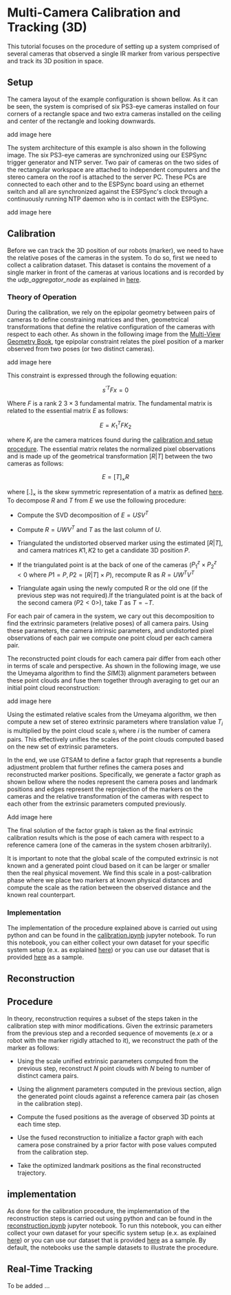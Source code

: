 # Multi-Camera Calibration and Tracking (3D)

This tutorial focuses on the procedure of setting up a system comprised of several cameras that observed a single IR marker from various perspective and track its 3D position in space. 

## Setup
The camera layout of the example configuration is shown bellow. As it can be seen, the system is comprised of six PS3-eye cameras installed on four corners of a rectangle space and two extra cameras installed on the ceiling and center of the rectangle and looking downwards. 

add image here

The system architecture of this example is also shown in the following image. The six PS3-eye cameras are synchronized using our ESPSync trigger generator and NTP server. Two pair of cameras on the two sides of the rectangular workspace are attached to independent computers and the stereo camera on the roof is attached to the server PC. These PCs are connected to each other and to the ESPSync board using an ethernet switch and all are synchronized against the ESPSync's clock through a continuously running NTP daemon who is in contact with the ESPSync. 

add image here

## Calibration

Before we can track the 3D position of our robots (marker), we need to have the relative poses of the cameras in the system. To do so, first we need to collect a calibration dataset. This dataset is contains the movement of a single marker in front of the cameras at various locations and is recorded by the *udp_aggregator_node* as explained in [here](link). 

### Theory of Operation

During the calibration, we rely on the epipolar geometry between pairs of cameras to define constraining matrices and then, geometrcical transformations that define the relative configuration of the cameras with respect to each other. As shown in the following image from the [Multi-View Geometry Book](), tge epipolar constraint relates the pixel position of a marker observed from two poses (or two distinct cameras). 

add image here

This constraint is expressed through the following equation:

$${s^\prime}^T F x =0$$

Where $F$ is a rank 2 $3\times3$ fundamental matrix. The fundamental matrix is related to the essential matrix $E$ as follows:

$$E = {K_1}^TFK_2$$

where $K_i$ are the camera matrices found during the [calibration and setup procedure](). The essential matrix relates the normalized pixel observations and is made up of the geometrical transformation $[R|T]$ between the two cameras as follows:

$$E =[T]_{\times}R$$

where $[.]_{\times}$ is the skew symmetric representation of a matrix as defined [here](). To decompose $R$ and $T$ from $E$ we use the following procedure:

- Compute the SVD decomposition of $E=USV^T$

- Compute $R = UWV^T$ and $T$ as the last column of $U$. 

- Triangulated the undistorted observed marker using the estimated $[R|T]$, and camera matrices $K1, K2$ to get a candidate 3D position $P$. 

- If the triangulated point is at the back of one of the cameras ($P_1^z \times P_2^z<0$ where $P1 = P, P2 = [R|T] \times P$), recompute R as $R = UW^TV^T$

- Triangulate again using the newly computed R or the old one (if the previous step was not required).If the triangulated point is at the back of the second camera ($P2<0$>), take $T$ as $T=-T$.

For each pair of camera in the system, we cary out this decomposition to find the extrinsic parameters (relative poses) of all camera pairs. Using these parameters, the camera intrinsic parameters, and undistorted pixel observations of each pair we compute one point cloud per each camera pair. 

The reconstructed point clouds for each camera pair differ from each other in terms of scale and perspective. As shown in the following image, we use the Umeyama algorithm to find the $SIM(3)$ alignment parameters between these point clouds and fuse them together through averaging to get our an initial point cloud reconstruction:

add image here

Using the estimated relative scales from the Umeyama algorithm, we then compute a new set of stereo extrinsic parameters where translation value $T_i$ is multiplied by the point cloud scale $s_i$ where $i$ is the number of camera pairs. This effectively unifies the scales of the point clouds computed based on the new set of extrinsic parameters. 

In the end, we use GTSAM to define a factor graph that represents a bundle adjustment problem that further refines the camera poses and reconstructed marker positions. Specifically, we generate a factor graph as shown bellow where the nodes represent the camera poses and landmark positions and edges represent the reprojection of the markers on the cameras and the relative transformation of the cameras with respect to each other from the extrinsic parameters computed previously.

Add image here

The final solution of the factor graph is taken as the final extrinsic calibration results which is the pose of each camera with respect to a reference camera (one of the cameras in the system chosen arbitrarily). 

It is important to note that the global scale of the computed extrinsic is not known and a generated point cloud based on it can be larger or smaller then the real physical movement. We find this scale in a post-calibration phase where we place two markers at known physical distances and compute the scale as the ration between the observed distance and the known real counterpart. 

### Implementation

The implementation of the procedure explained above is carried out using python and can be found in the [calibration.ipynb]() jupyter notebook. To run this notebook, you can either collect your own dataset for your specific system setup (e.x. as explained [here]()) or you can use our dataset that is provided [here]() as a sample. 

## Reconstruction
## Procedure

In theory, reconstruction requires a subset of the steps taken in the calibration step with minor modifications. Given the extrinsic parameters from the previous step and a recorded sequence of movements (e.x or a robot with the marker rigidly attached to it), we reconstruct the path of the marker as follows:

- Using the scale unified extrinsic parameters computed from the previous step, reconstruct $N$ point clouds with $N$ being to number of distinct camera pairs. 

- Using the alignment parameters computed in the previous section, align the generated point clouds against a reference camera pair (as chosen in the calibration step).

- Compute the fused positions as the average of observed 3D points at each time step. 

- Use the fused reconstruction to initialize a factor graph with each camera pose constrained by a prior factor with pose values computed from the calibration step. 

- Take the optimized landmark positions as the final reconstructed trajectory. 

## implementation

As done for the calibration procedure, the implementation of the reconstruction steps is carried out using python and can be found in the [reconstruction.ipynb]() jupyter notebook. To run this notebook, you can either collect your own dataset for your specific system setup (e.x. as explained [here]()) or you can use our dataset that is provided [here]() as a sample. By default, the notebooks use the sample datasets to illustrate the procedure.

## Real-Time Tracking

To be added ...
